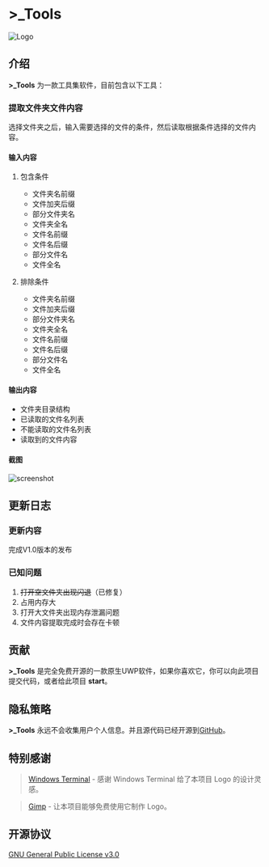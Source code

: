 # >_Tools

![Logo](https://raw.githubusercontent.com/HaleW/Tools/master/logo/ToolsLogo-150.png)

## 介绍

**>_Tools** 为一款工具集软件，目前包含以下工具：

### 提取文件夹文件内容

选择文件夹之后，输入需要选择的文件的条件，然后读取根据条件选择的文件内容。

#### 输入内容

1. 包含条件
    - 文件夹名前缀
    - 文件加夹后缀
    - 部分文件夹名
    - 文件夹全名
    - 文件名前缀
    - 文件名后缀
    - 部分文件名
    - 文件全名

2. 排除条件
    - 文件夹名前缀
    - 文件加夹后缀
    - 部分文件夹名
    - 文件夹全名
    - 文件名前缀
    - 文件名后缀
    - 部分文件名
    - 文件全名

#### 输出内容

- 文件夹目录结构
- 已读取的文件名列表
- 不能读取的文件名列表
- 读取到的文件内容

#### 截图

![screenshot](https://raw.githubusercontent.com/HaleW/Tools/master/screenshots/screenshots.png)

## 更新日志

### 更新内容

完成V1.0版本的发布

### 已知问题

1. ~~打开空文件夹出现闪退~~（已修复）
2. 占用内存大
3. 打开大文件夹出现内存泄漏问题
4. 文件内容提取完成时会存在卡顿

## 贡献

**>_Tools** 是完全免费开源的一款原生UWP软件，如果你喜欢它，你可以向此项目提交代码，或者给此项目 **start**。

## 隐私策略

**>_Tools** 永远不会收集用户个人信息。并且源代码已经开源到[GitHub](https://github.com/halew/Tools)。

## 特别感谢

> [Windows Terminal](https://github.com/microsoft/terminal) - 感谢 Windows Terminal 给了本项目 Logo 的设计灵感。

> [Gimp](https://www.gimp.org/) - 让本项目能够免费使用它制作 Logo。

## 开源协议

[GNU General Public License v3.0](https://github.com/HaleW/Tools/blob/master/LICENSE)
